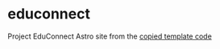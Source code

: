 # educonnect
Project EduConnect Astro site from the [copied template code](https://github.com/RayyanNafees/project-educonnect)
